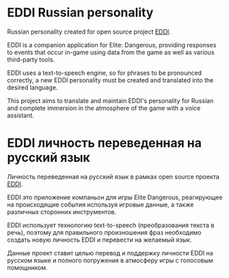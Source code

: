 # EDDI Russian personality

Russian personality created for open source project [EDDI](https://github.com/EDCD/EDDI).

EDDI is a companion application for Elite: Dangerous, providing responses to events that occur in-game using data from the game as well as various third-party tools.

EDDI uses a text-to-speech engine, so for phrases to be pronounced correctly, a new EDDI personality must be created and translated into the desired language.

This project aims to translate and maintain EDDI's personality for Russian and complete immersion in the atmosphere of the game with a voice assistant.

# EDDI личность переведенная на русский язык

Личность переведенная на русский язык в рамках open source проекта [EDDI](https://github.com/EDCD/EDDI).

EDDI это приложение компаньон для игры Elite Dangerous, реагирующее на происходящие события используя игровые данные, а также различных сторонних инструментов.

EDDI использует технологию text-to-speech (преобразования текста в речь), поэтому для правильного произношения фраз необходимо создать новую личность EDDI и перевести на желаемый язык.

Данные проект ставит целью перевод и поддержку личности EDDI на русском языке и полного погружения в атмосферу игры с голосовым помощником.



